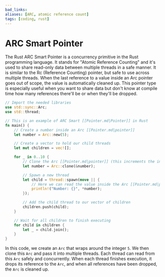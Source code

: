 ```yaml
---
bad_links: 
aliases: [ARC, atomic reference count]
tags: [coding, rust]
---
```

# ARC Smart Pointer

The Rust ARC Smart Pointer is a concurrency primitive in the Rust programming language. It stands for "Atomic Reference Counting" and it's used to share read-only data between multiple threads in a safe manner. It is similar to the Rc (Reference Counting) pointer, but safe to use across multiple threads. When the last reference to a value inside an Arc pointer goes out of scope, the value is automatically cleaned up. This pointer type is especially useful when you want to share data but don't know at compile time how many references there'll be or when they'll be dropped.

```rust
// Import the needed libraries
use std::sync::Arc;
use std::thread;

// This is an example of ARC Smart [[Pointer.md|Pointer]] in Rust
fn main() {
    // Create a number inside an Arc [[Pointer.md|pointer]]
    let number = Arc::new(5);

    // Create a vector to hold our child threads
    let mut children = vec![];

    for _ in 0..10 {
        // Clone the Arc [[Pointer.md|pointer]] (this increments the internal reference count)
        let number = Arc::clone(&number);

        // Spawn a new thread
        let child = thread::spawn(move || {
            // Here we can read the value inside the Arc [[Pointer.md|pointer]] from our thread
            println!("Number: {}", *number);
        });

        // Add the child thread to our vector of children
        children.push(child);
    }

    // Wait for all children to finish executing
    for child in children {
        let _ = child.join();
    }
}
```
In this code, we create an `Arc` that wraps around the integer `5`. We then clone this `Arc` and pass it into multiple threads. Each thread can read from this `Arc` safely and concurrently. When each thread finishes execution, it drops its reference to the `Arc`, and when all references have been dropped, the `Arc` is cleaned up.